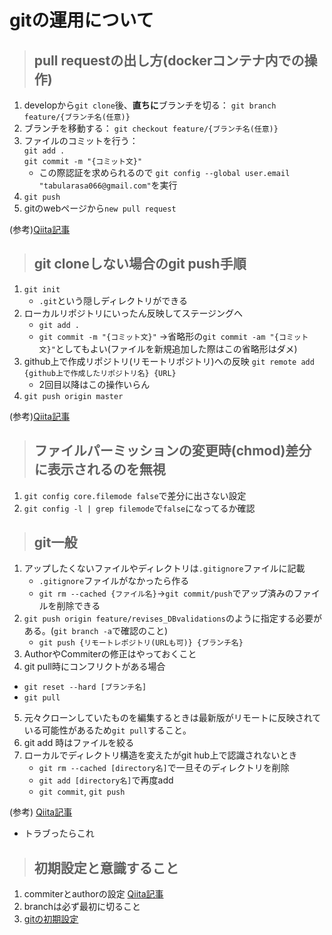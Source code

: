 # gitの運用について

>## pull requestの出し方(dockerコンテナ内での操作)
1. developから`git clone`後、**直ちに**ブランチを切る：
   `git branch feature/{ブランチ名(任意)}`
2. ブランチを移動する：
   `git checkout feature/{ブランチ名(任意)}`
3. ファイルのコミットを行う：<br>
   `git add .`<br>
   `git commit -m "{コミット文}"`
   - この際認証を求められるので
     `git config --global user.email "tabularasa066@gmail.com"`を実行
4. `git push`
5. gitのwebページから`new pull request`

(参考)[Qiita記事](https://qiita.com/takamii228/items/80c0996a0b5fa39337bd)

>## git cloneしない場合のgit push手順
1. `git init`
   - `.git`という隠しディレクトリができる
2. ローカルリポジトリにいったん反映してステージングへ
   - `git add .`
   - `git commit -m "{コミット文}"`
   ->省略形の`git commit -am "{コミット文}"`としてもよい(ファイルを新規追加した際はこの省略形はダメ)
3. github上で作成リポジトリ(リモートリポジトリ)への反映
   `git remote add {github上で作成したリポジトリ名} {URL}`
   - 2回目以降はこの操作いらん
4. `git push origin master`

(参考)[Qiita記事](https://qiita.com/yukibe/items/9ef9d54f2e7d53cfb51c)

>## ファイルパーミッションの変更時(chmod)差分に表示されるのを無視
1. `git config core.filemode false`で差分に出さない設定
2. `git config -l | grep filemode`で`false`になってるか確認

>## git一般
1. アップしたくないファイルやディレクトリは`.gitignore`ファイルに記載
   - `.gitignore`ファイルがなかったら作る
   - `git rm --cached {ファイル名}`->`git commit/push`でアップ済みのファイルを削除できる
2. `git push origin feature/revises_DBvalidations`のように指定する必要がある。(`git branch -a`で確認のこと)
   - `git push {リモートレポジトリ(URLも可)} {ブランチ名}`
3. AuthorやCommiterの修正はやっておくこと
4. git pull時にコンフリクトがある場合
  - `git reset --hard [ブランチ名]`
  - `git pull`
5. 元々クローンしていたものを編集するときは最新版がリモートに反映されている可能性があるため`git pull`すること。
6. git add 時はファイルを絞る
7. ローカルでディレクトリ構造を変えたがgit hub上で認識されないとき
   - `git rm --cached [directory名]`で一旦そのディレクトリを削除
   - `git add [directory名]`で再度add
   - `git commit`, `git push`

(参考)
[Qiita記事](https://qiita.com/leon-joel/items/a1ebe76f21c76e862b9b)
- トラブったらこれ

>## 初期設定と意識すること
1. commiterとauthorの設定
   [Qiita記事](https://qiita.com/sea_mountain/items/d70216a5bc16a88ed932)
2. branchは必ず最初に切ること
3. [gitの初期設定](https://qiita.com/wnoguchi/items/f7358a227dfe2640cce3)